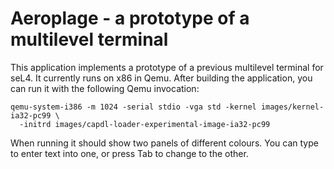 <!--
     Copyright 2020, Data61, CSIRO (ABN 41 687 119 230)

     SPDX-License-Identifier: BSD-2-Clause
-->

# Aeroplage - a prototype of a multilevel terminal

This application implements a prototype of a previous multilevel terminal for seL4. It currently
runs on x86 in Qemu. After building the application, you can run it with the following Qemu invocation:

    qemu-system-i386 -m 1024 -serial stdio -vga std -kernel images/kernel-ia32-pc99 \
      -initrd images/capdl-loader-experimental-image-ia32-pc99

When running it should show two panels of different colours. You can type to enter text into one, or
press Tab to change to the other.
